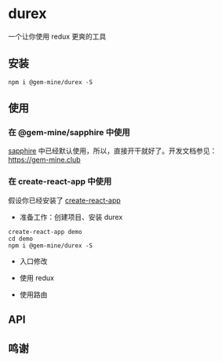 
# durex
一个让你使用 redux 更爽的工具

## 安装
```
npm i @gem-mine/durex -S
```

## 使用
### 在 @gem-mine/sapphire 中使用
[sapphire](https://github.com/gem-mine/sapphire) 中已经默认使用，所以，直接开干就好了。开发文档参见：https://gem-mine.club

### 在 create-react-app 中使用
假设你已经安装了 [create-react-app](https://github.com/facebook/create-react-app)

* 准备工作：创建项目、安装 durex
```
create-react-app demo
cd demo
npm i @gem-mine/durex -S
```

* 入口修改

* 使用 redux

* 使用路由

## API 

## 鸣谢
